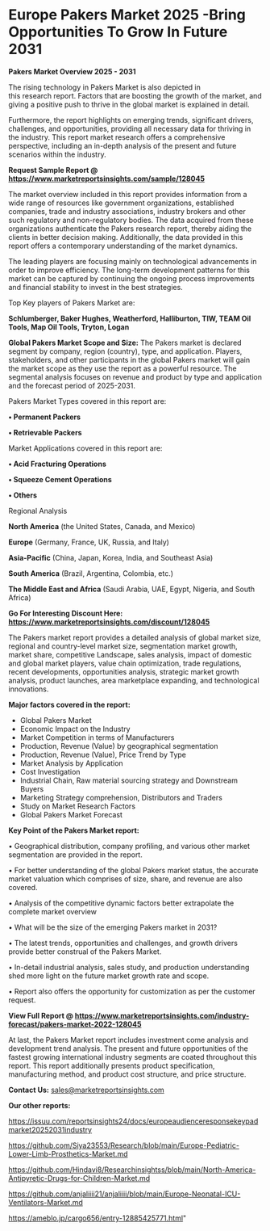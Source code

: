 # Europe Pakers Market 2025 -Bring Opportunities To Grow In Future 2031

<Strong> Pakers Market Overview 2025 - 2031</strong>

The rising technology in Pakers Market is also depicted in this research report. Factors that are boosting the growth of the market, and giving a positive push to thrive in the global market is explained in detail.

Furthermore, the report highlights on emerging trends, significant drivers, challenges, and opportunities, providing all necessary data for thriving in the industry. This report market research offers a comprehensive perspective, including an in-depth analysis of the present and future scenarios within the industry.

<strong>Request Sample Report @ <a href=https://www.marketreportsinsights.com/sample/128045>https://www.marketreportsinsights.com/sample/128045</a></strong>

The market overview included in this report provides information from a wide range of resources like government organizations, established companies, trade and industry associations, industry brokers and other such regulatory and non-regulatory bodies. The data acquired from these organizations authenticate the Pakers research report, thereby aiding the clients in better decision making. Additionally, the data provided in this report offers a contemporary understanding of the market dynamics.

The leading players are focusing mainly on technological advancements in order to improve efficiency. The long-term development patterns for this market can be captured by continuing the ongoing process improvements and financial stability to invest in the best strategies.

Top Key players of Pakers Market are:

<strong>Schlumberger, Baker Hughes, Weatherford, Halliburton, TIW, TEAM Oil Tools, Map Oil Tools, Tryton, Logan</strong>

<strong><b>Global Pakers Market Scope and Size:</b></strong>
The Pakers market is declared segment by company, region (country), type, and application. Players, stakeholders, and other participants in the global Pakers market will gain the market scope as they use the report as a powerful resource. The segmental analysis focuses on revenue and product by type and application and the forecast period of 2025-2031.

Pakers Market Types covered in this report are:

<strong>• Permanent Packers

• Retrievable Packers</strong>

Market Applications covered in this report are:

<strong>• Acid Fracturing Operations

• Squeeze Cement Operations

• Others</strong> 

Regional Analysis

<strong>North America</strong> (the United States, Canada, and Mexico)

<strong>Europe</strong> (Germany, France, UK, Russia, and Italy)

<strong>Asia-Pacific</strong> (China, Japan, Korea, India, and Southeast Asia)

<strong>South America</strong> (Brazil, Argentina, Colombia, etc.)

<strong>The Middle East and Africa</strong> (Saudi Arabia, UAE, Egypt, Nigeria, and South Africa)

<strong>Go For Interesting Discount Here: <a href=https://www.marketreportsinsights.com/discount/128045>https://www.marketreportsinsights.com/discount/128045</a></strong>

The Pakers market report provides a detailed analysis of global market size, regional and country-level market size, segmentation market growth, market share, competitive Landscape, sales analysis, impact of domestic and global market players, value chain optimization, trade regulations, recent developments, opportunities analysis, strategic market growth analysis, product launches, area marketplace expanding, and technological innovations.

<strong><b>Major factors covered in the report:</b></strong>
<ul>
  <li>Global Pakers Market </li>
  <li>Economic Impact on the Industry</li>
  <li>Market Competition in terms of Manufacturers</li>
  <li>Production, Revenue (Value) by geographical segmentation</li>
  <li>Production, Revenue (Value), Price Trend by Type</li>
  <li>Market Analysis by Application</li>
  <li>Cost Investigation</li>
  <li>Industrial Chain, Raw material sourcing strategy and Downstream Buyers</li>
  <li>Marketing Strategy comprehension, Distributors and Traders</li>
  <li>Study on Market Research Factors</li>
  <li>Global Pakers Market Forecast</li>
</ul>

<strong><b>Key Point of the Pakers Market report:</b></strong>

• Geographical distribution, company profiling, and various other market segmentation are provided in the report.

• For better understanding of the global Pakers market status, the accurate market valuation which comprises of size, share, and revenue are also covered.

• Analysis of the competitive dynamic factors better extrapolate the complete market overview

• What will be the size of the emerging Pakers market in 2031?

• The latest trends, opportunities and challenges, and growth drivers provide better construal of the Pakers Market.

• In-detail industrial analysis, sales study, and production understanding shed more light on the future market growth rate and scope.

• Report also offers the opportunity for customization as per the customer request.

<strong><b>View Full Report @ <a href=https://www.marketreportsinsights.com/industry-forecast/pakers-market-2022-128045>https://www.marketreportsinsights.com/industry-forecast/pakers-market-2022-128045</a></b></strong>


At last, the Pakers Market report includes investment come analysis and development trend analysis. The present and future opportunities of the fastest growing international industry segments are coated throughout this report. This report additionally presents product specification, manufacturing method, and product cost structure, and price structure.

<strong>Contact Us:</strong>
sales@marketreportsinsights.com

<strong>Our other reports:</strong>

<a href=https://issuu.com/reportsinsights24/docs/europeaudienceresponsekeypadmarket20252031industry>https://issuu.com/reportsinsights24/docs/europeaudienceresponsekeypadmarket20252031industry</a>

<a href=https://github.com/Siya23553/Research/blob/main/Europe-Pediatric-Lower-Limb-Prosthetics-Market.md>https://github.com/Siya23553/Research/blob/main/Europe-Pediatric-Lower-Limb-Prosthetics-Market.md</a>

<a href=https://github.com/Hindavi8/Researchinsightss/blob/main/North-America-Antipyretic-Drugs-for-Children-Market.md>https://github.com/Hindavi8/Researchinsightss/blob/main/North-America-Antipyretic-Drugs-for-Children-Market.md</a>

<a href=https://github.com/anjaliiii21/anjaliiii/blob/main/Europe-Neonatal-ICU-Ventilators-Market.md>https://github.com/anjaliiii21/anjaliiii/blob/main/Europe-Neonatal-ICU-Ventilators-Market.md</a>

<a href=https://ameblo.jp/cargo656/entry-12885425771.html>https://ameblo.jp/cargo656/entry-12885425771.html</a>"
